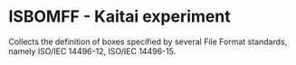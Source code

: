 # ISBOMFF - Kaitai experiment

Collects the definition of boxes specified by several File Format standards, namely ISO/IEC 14496-12, ISO/IEC 14496-15.

